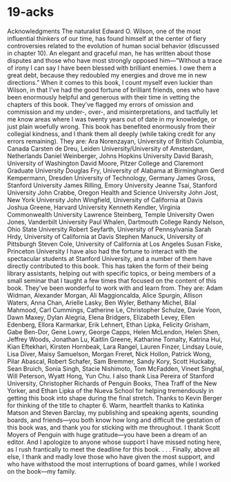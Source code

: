 # 19-acks

Acknowledgments
The naturalist Edward O. Wilson, one of the most influential thinkers of our
time, has found himself at the center of fiery controversies related to the
evolution of human social behavior (discussed in chapter 10). An elegant and
graceful man, he has written about those disputes and those who have most
strongly opposed him—“Without a trace of irony I can say I have been blessed
with brilliant enemies. I owe them a great debt, because they redoubled my
energies and drove me in new directions.”
When it comes to this book, I count myself even luckier than Wilson, in that
I’ve had the good fortune of brilliant friends, ones who have been enormously
helpful and generous with their time in vetting the chapters of this book. They’ve
flagged my errors of omission and commission and my under-, over-, and
misinterpretations, and tactfully let me know areas where I was twenty years out
of date in my knowledge, or just plain woefully wrong. This book has benefited
enormously from their collegial kindness, and I thank them all deeply (while
taking credit for any errors remaining). They are:
Ara Norenzayan, University of British Columbia, Canada
Carsten de Dreu, Leiden University/University of Amsterdam,
Netherlands
Daniel Weinberger, Johns Hopkins University
David Barash, University of Washington
David Moore, Pitzer College and Claremont Graduate University
Douglas Fry, University of Alabama at Birmingham
Gerd Kempermann, Dresden University of Technology, Germany
James Gross, Stanford University
James Rilling, Emory University
Jeanne Tsai, Stanford University
John Crabbe, Oregon Health and Science University
John Jost, New York University
John Wingfield, University of California at Davis
Joshua Greene, Harvard University
Kenneth Kendler, Virginia Commonwealth University
Lawrence Steinberg, Temple University
Owen Jones, Vanderbilt University
Paul Whalen, Dartmouth College
Randy Nelson, Ohio State University
Robert Seyfarth, University of Pennsylvania
Sarah Hrdy, University of California at Davis
Stephen Manuck, University of Pittsburgh
Steven Cole, University of California at Los Angeles
Susan Fiske, Princeton University
I have also had the fortune to interact with the spectacular students at
Stanford University, and a number of them have directly contributed to this
book. This has taken the form of their being library assistants, helping out with
specific topics, or being members of a small seminar that I taught a few times
that focused on the content of this book. They’ve been wonderful to work with
and learn from. They are:
Adam Widman, Alexander Morgan, Ali Maggioncalda, Alice Spurgin,
Allison Waters, Anna Chan, Arielle Lasky, Ben Wyler, Bethany Michel, Bilal
Mahmood, Carl Cummings, Catherine Le, Christopher Schulze, Davie Yoon,
Dawn Maxey, Dylan Alegria, Elena Bridgers, Elizabeth Levey, Ellen Edenberg,
Ellora Karmarkar, Erik Lehnert, Ethan Lipka, Felicity Grisham, Gabe Ben-Dor,
Gene Lowry, George Capps, Helen McLendon, Helen Shen, Jeffrey Woods,
Jonathan Lu, Kaitlin Greene, Katharine Tomalty, Katrina Hui, Kian Eftekhari,
Kirsten Hornbeak, Lara Rangel, Lauren Finzer, Lindsay Louie, Lisa Diver,
Maisy Samuelson, Morgan Freret, Nick Hollon, Patrick Wong, Pilar Abascal,
Robert Schafer, Sam Bremmer, Sandy Kory, Scott Huckaby, Sean Bruich, Sonia
Singh, Stacie Nishimoto, Tom McFadden, Vineet Singhal, Will Peterson, Wyatt
Hong, Yun Chu.
I also thank Lisa Pereira of Stanford University, Christopher Richards of
Penguin Books, Thea Traff of the New Yorker, and Ethan Lipka of the Nueva
School for helping tremendously in getting this book into shape during the final
stretch. Thanks to Kevin Berger for thinking of the title to chapter 6. Warm,
heartfelt thanks to Katinka Matson and Steven Barclay, my publishing and
speaking agents, sounding boards, and friends—you both know how long and
difficult the gestation of this book was, and thank you for sticking with me
throughout. I thank Scott Moyers of Penguin with huge gratitude—you have
been a dream of an editor. And I apologize to anyone whose support I have
missed noting here, as I rush frantically to meet the deadline for this book. . . .
Finally, above all else, I thank and madly love those who have given the
most support, and who have withstood the most interruptions of board games,
while I worked on the book—my family.
